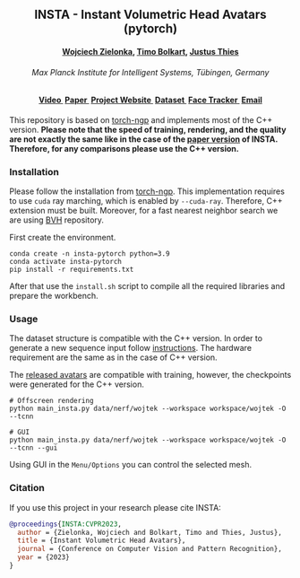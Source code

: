 <h2 align="center"><b>INSTA - Instant Volumetric Head Avatars (pytorch)</b></h2>

<h4 align="center"><b><a href="https://zielon.github.io/" target="_blank">Wojciech
Zielonka</a>, <a href="https://sites.google.com/site/bolkartt/" target="_blank">Timo
Bolkart</a>, <a href="https://justusthies.github.io/" target="_blank">Justus Thies</a></b></h4>

<h6 align="center"><i>Max Planck Institute for Intelligent Systems, Tübingen, Germany</i></h6>

<h4 align="center">
<a href="https://youtu.be/HOgaeWTih7Q" target="_blank">Video&nbsp</a>
<a href="https://arxiv.org/pdf/2211.12499.pdf" target="_blank">Paper&nbsp</a>
<a href="https://zielon.github.io/insta/" target="_blank">Project Website&nbsp</a>
<a href="https://keeper.mpdl.mpg.de/d/5ea4d2c300e9444a8b0b/" target="_blank"><b>Dataset&nbsp</b></a>
<a href="https://github.com/Zielon/metrical-tracker" target="_blank">Face Tracker&nbsp</a>
<a href="mailto:&#105;&#110;&#115;&#116;&#97;&#64;&#116;&#117;&#101;&#46;&#109;&#112;&#103;&#46;&#100;&#101;">Email</a>
</h4>

This repository is based on [torch-ngp](https://github.com/ashawkey/torch-ngp) and implements most of the C++ version.
**Please note that the speed of training, rendering, and the quality
are not exactly the same like in the case of the [paper version](https://github.com/Zielon/INSTA) of INSTA. Therefore, for any comparisons please use the C++ version.**

### Installation

Please follow the installation from [torch-ngp](https://github.com/ashawkey/torch-ngp#install). This implementation
requires to use `cuda` ray marching, which is enabled by `--cuda-ray`. Therefore, C++ extension must be
built. Moreover, for a fast nearest neighbor search we are
using [BVH](https://github.com/YuliangXiu/bvh-distance-queries) repository.

First create the environment.

```shell
conda create -n insta-pytorch python=3.9
conda activate insta-pytorch
pip install -r requirements.txt
```

After that use the `install.sh` script to compile all the required libraries and prepare the workbench.

### Usage

The dataset structure is compatible with the C++ version. In order to generate a new sequence input
follow [instructions](https://github.com/Zielon/INSTA#dataset-generation). The hardware requirement are the same as in the case of C++ version.

The [released avatars](https://keeper.mpdl.mpg.de/d/5ea4d2c300e9444a8b0b/) are compatible with training, however, the
checkpoints were generated for the C++ version.

```shell
# Offscreen rendering
python main_insta.py data/nerf/wojtek --workspace workspace/wojtek -O --tcnn

# GUI
python main_insta.py data/nerf/wojtek --workspace workspace/wojtek -O --tcnn --gui
```

Using GUI in the `Menu/Options` you can control the selected mesh.

### Citation

If you use this project in your research please cite INSTA:

```bibtex
@proceedings{INSTA:CVPR2023,
  author = {Zielonka, Wojciech and Bolkart, Timo and Thies, Justus},
  title = {Instant Volumetric Head Avatars},
  journal = {Conference on Computer Vision and Pattern Recognition},
  year = {2023}
}
```
